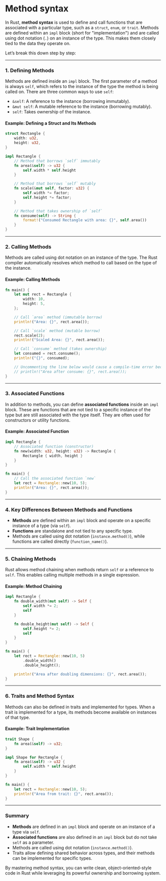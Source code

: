 # Method syntax
In Rust, **method syntax** is used to define and call functions that are associated with a particular type, such as a `struct`, `enum`, or `trait`. Methods are defined within an `impl` block (short for "implementation") and are called using dot notation (`.`) on an instance of the type. This makes them closely tied to the data they operate on.

Let’s break this down step by step:

---

### 1. **Defining Methods**
Methods are defined inside an `impl` block. The first parameter of a method is always `self`, which refers to the instance of the type the method is being called on. There are three common ways to use `self`:
- `&self`: A reference to the instance (borrowing immutably).
- `&mut self`: A mutable reference to the instance (borrowing mutably).
- `self`: Takes ownership of the instance.

#### Example: Defining a Struct and Its Methods
```rust
struct Rectangle {
    width: u32,
    height: u32,
}

impl Rectangle {
    // Method that borrows `self` immutably
    fn area(&self) -> u32 {
        self.width * self.height
    }

    // Method that borrows `self` mutably
    fn scale(&mut self, factor: u32) {
        self.width *= factor;
        self.height *= factor;
    }

    // Method that takes ownership of `self`
    fn consume(self) -> String {
        format!("Consumed Rectangle with area: {}", self.area())
    }
}
```

---

### 2. **Calling Methods**
Methods are called using dot notation on an instance of the type. The Rust compiler automatically resolves which method to call based on the type of the instance.

#### Example: Calling Methods
```rust
fn main() {
    let mut rect = Rectangle {
        width: 10,
        height: 5,
    };

    // Call `area` method (immutable borrow)
    println!("Area: {}", rect.area());

    // Call `scale` method (mutable borrow)
    rect.scale(2);
    println!("Scaled Area: {}", rect.area());

    // Call `consume` method (takes ownership)
    let consumed = rect.consume();
    println!("{}", consumed);

    // Uncommenting the line below would cause a compile-time error because `rect` was consumed.
    // println!("Area after consume: {}", rect.area());
}
```

---

### 3. **Associated Functions**
In addition to methods, you can define **associated functions** inside an `impl` block. These are functions that are not tied to a specific instance of the type but are still associated with the type itself. They are often used for constructors or utility functions.

#### Example: Associated Function
```rust
impl Rectangle {
    // Associated function (constructor)
    fn new(width: u32, height: u32) -> Rectangle {
        Rectangle { width, height }
    }
}

fn main() {
    // Call the associated function `new`
    let rect = Rectangle::new(10, 5);
    println!("Area: {}", rect.area());
}
```

---

### 4. **Key Differences Between Methods and Functions**
- **Methods** are defined within an `impl` block and operate on a specific instance of a type (via `self`).
- **Functions** are standalone and not tied to any specific type.
- Methods are called using dot notation (`instance.method()`), while functions are called directly (`function_name()`).

---

### 5. **Chaining Methods**
Rust allows method chaining when methods return `self` or a reference to `self`. This enables calling multiple methods in a single expression.

#### Example: Method Chaining
```rust
impl Rectangle {
    fn double_width(mut self) -> Self {
        self.width *= 2;
        self
    }

    fn double_height(mut self) -> Self {
        self.height *= 2;
        self
    }
}

fn main() {
    let rect = Rectangle::new(10, 5)
        .double_width()
        .double_height();

    println!("Area after doubling dimensions: {}", rect.area());
}
```

---

### 6. **Traits and Method Syntax**
Methods can also be defined in traits and implemented for types. When a trait is implemented for a type, its methods become available on instances of that type.

#### Example: Trait Implementation
```rust
trait Shape {
    fn area(&self) -> u32;
}

impl Shape for Rectangle {
    fn area(&self) -> u32 {
        self.width * self.height
    }
}

fn main() {
    let rect = Rectangle::new(10, 5);
    println!("Area from trait: {}", rect.area());
}
```

---

### Summary
- **Methods** are defined in an `impl` block and operate on an instance of a type via `self`.
- **Associated functions** are also defined in an `impl` block but do not take `self` as a parameter.
- Methods are called using dot notation (`instance.method()`).
- Traits allow defining shared behavior across types, and their methods can be implemented for specific types.

By mastering method syntax, you can write clean, object-oriented-style code in Rust while leveraging its powerful ownership and borrowing system.
